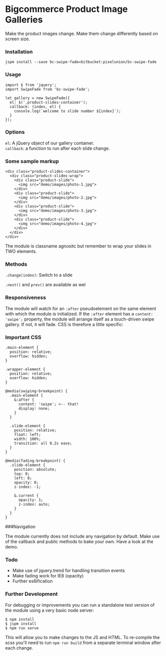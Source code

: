# Bigcommerce Product Image Galleries

Make the product images change. Make them change differently based on screen size.

### Installation

```
jspm install --save bc-swipe-fade=bitbucket:pixelunion/bc-swipe-fade
```

### Usage

```
import $ from 'jquery';
import SwipeFade from 'bc-swipe-fade';

let gallery = new SwipeFade({
  el: $('.product-slides-container');
  callback: (index, el) {
  	console.log(`welcome to slide number ${index}`);
  }
});
```


### Options

`el`: A jQuery object of our gallery container.  
`callback`: a function to run after each slide change. 

### Some sample markup

```
<div class="product-slides-container">
  <div class="product-slides-wrap">
    <div class="product-slide">
      <img src="demo/images/photo-1.jpg">
    </div>
    <div class="product-slide">
      <img src="demo/images/photo-2.jpg">
    </div>
    <div class="product-slide">
      <img src="demo/images/photo-3.jpg">
    </div>
    <div class="product-slide">
      <img src="demo/images/photo-4.jpg">
    </div>
  </div>
</div>
```

The module is classname agnositc but remember to wrap your slides in TWO elements.

### Methods

`.change(index)`: Switch to a slide

`.next()` and `prev()` are available as wel

### Responsiveness

The module will watch for an `:after` pseudoelement on the same element with which the module is initialized. If the `:after` element has a `content: 'swipe';` property, the module will arrange itself as a touch-driven swipe gallery. If not, it will fade. CSS is therefore a little specific:

### Important CSS

```
.main-element {
  position: relative;
  overflow: hidden;
}

.wrapper-element {
  position: relative;
  overflow: hidden;
}

@media(swiping-breakpoint) {
  .main-element {
    &:after {
      content: 'swipe'; <-- that!
      display: none;
    }
  }
  
  .slide-element {
    position: relative;
    float: left;
    width: 100%;
    transition: all 0.2s ease;
  }
}

@media(fading-breakpoint) {
  .slide-element {
    position: absolute;
    top: 0;
    left: 0;
    opacity: 0;
    z-index: -1;

    &.current {
      opacity: 1;
      z-index: auto;
    }
  }
}

```


###Navigation

The module currently does not include any navigation by default. Make use of the callback and public methods to bake your own. Have a look at the demo.

### Todo
- Make use of jquery.trend for handling transition events
- Make fading work for IE8 (opacity)
- Further es6ification

### Further Development

For debugging or improvements you can run a standalone test version of the module using a very basic node server:

```
$ npm install
$ jspm install
$ npm run serve
```
This will allow you to make changes to the JS and HTML. To re-compile the scss you'll need to run `npm run build` from a separate terminal window after each change.
